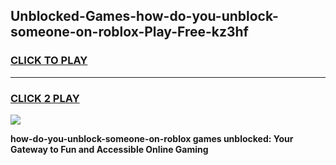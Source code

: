 
## Unblocked-Games-how-do-you-unblock-someone-on-roblox-Play-Free-kz3hf
<h3>
<a href="https://premium76.site?title=how-do-you-unblock-someone-on-roblox&ref=10A">CLICK TO PLAY</a></h3>
<hr>

<h3>
<a href="https://premium76.site?title=how-do-you-unblock-someone-on-roblox&ref=10A">CLICK 2 PLAY</a>
  
</h3>

<a href="https://premium76.site?title=how-do-you-unblock-someone-on-roblox&ref=10A"><img src="https://clearcache.store/games.png"></a>


**how-do-you-unblock-someone-on-roblox games unblocked: Your Gateway to Fun and Accessible Online Gaming**
